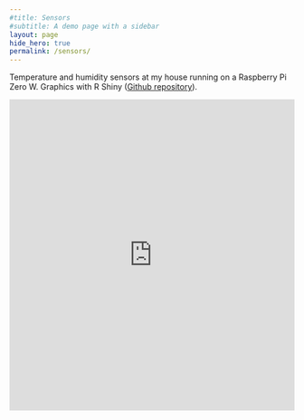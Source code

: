 ```yaml
---
#title: Sensors
#subtitle: A demo page with a sidebar
layout: page
hide_hero: true
permalink: /sensors/
---
```


Temperature and humidity sensors at my house running on a Raspberry Pi Zero W. Graphics with R Shiny (<a href="https://github.com/cedarwarman/sensor_home">Github repository</a>).

<iframe height="550" width="100%" frameborder="no" src="https://cedarwarman.shinyapps.io/sensor_home/"> </iframe>
